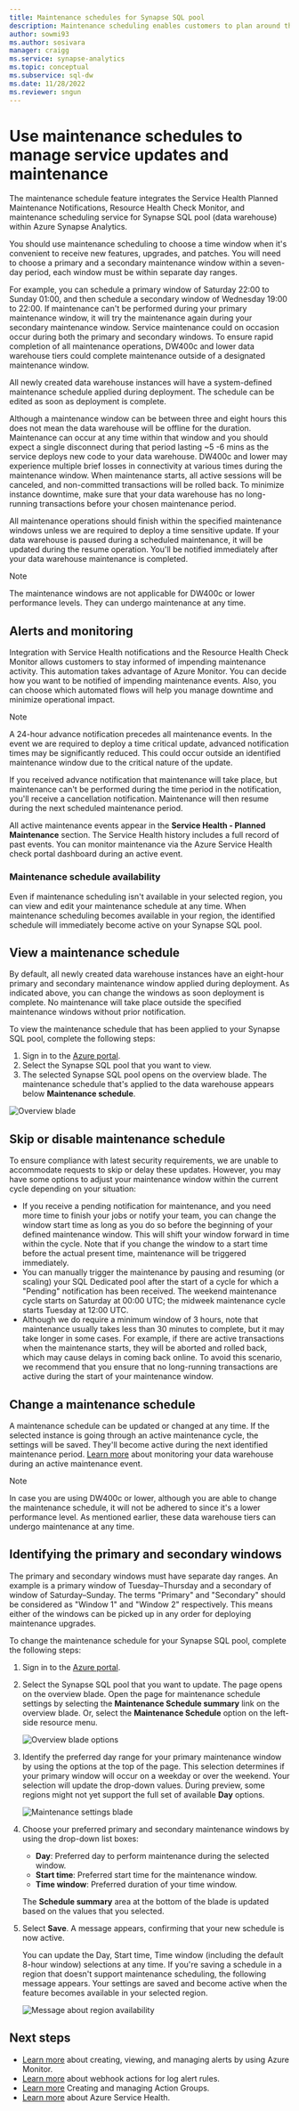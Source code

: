 ```yaml
---
title: Maintenance schedules for Synapse SQL pool
description: Maintenance scheduling enables customers to plan around the necessary scheduled maintenance events that Azure Synapse Analytics uses to roll out new features, upgrades, and patches.  
author: sowmi93
ms.author: sosivara
manager: craigg
ms.service: synapse-analytics
ms.topic: conceptual
ms.subservice: sql-dw 
ms.date: 11/28/2022
ms.reviewer: sngun
---
```


# Use maintenance schedules to manage service updates and maintenance

The maintenance schedule feature integrates the Service Health Planned Maintenance Notifications, Resource Health Check Monitor, and maintenance scheduling service for Synapse SQL pool (data warehouse) within Azure Synapse Analytics.

You should use maintenance scheduling to choose a time window when it's convenient to receive new features, upgrades, and patches. You will need to choose a primary and a secondary maintenance window within a seven-day period, each window must be within separate day ranges.

For example, you can schedule a primary window of Saturday 22:00 to Sunday 01:00, and then schedule a secondary window of Wednesday 19:00 to 22:00. If maintenance can't be performed during your primary maintenance window, it will try the maintenance again during your secondary maintenance window. Service maintenance could on occasion occur during both the primary and secondary windows. To ensure rapid completion of all maintenance operations, DW400c and lower data warehouse tiers could complete maintenance outside of a designated maintenance window.

All newly created data warehouse instances will have a system-defined maintenance schedule applied during deployment. The schedule can be edited as soon as deployment is complete.

Although a maintenance window can be between three and eight hours this does not mean the data warehouse will be offline for the duration. Maintenance can occur at any time within that window and you should expect a single disconnect during that period lasting ~5 -6 mins as the service deploys new code to your data warehouse. DW400c and lower may experience multiple brief losses in connectivity at various times during the maintenance window. When maintenance starts, all active sessions will be canceled, and non-committed transactions will be rolled back. To minimize instance downtime, make sure that your data warehouse has no long-running transactions before your chosen maintenance period.

All maintenance operations should finish within the specified maintenance windows unless we are required to deploy a time sensitive update. If your data warehouse is paused during a scheduled maintenance, it will be updated during the resume operation. You'll be notified immediately after your data warehouse maintenance is completed.

> [!NOTE]
> The maintenance windows are not applicable for DW400c or lower performance levels. They can undergo maintenance at any time.

## Alerts and monitoring

Integration with Service Health notifications and the Resource Health Check Monitor allows customers to stay informed of impending maintenance activity. This automation takes advantage of Azure Monitor. You can decide how you want to be notified of impending maintenance events. Also, you can choose which automated flows will help you manage downtime and minimize operational impact.

> [!NOTE]
> A 24-hour advance notification precedes all maintenance events. In the event we are required to deploy a time critical update, advanced notification times may be significantly reduced. This could occur outside an identified maintenance window due to the critical nature of the update.

If you received advance notification that maintenance will take place, but maintenance can't be performed during the time period in the notification, you'll receive a cancellation notification. Maintenance will then resume during the next scheduled maintenance period.

All active maintenance events appear in the **Service Health - Planned Maintenance** section. The Service Health history includes a full record of past events. You can monitor maintenance via the Azure Service Health check portal dashboard during an active event.

### Maintenance schedule availability

Even if maintenance scheduling isn't available in your selected region, you can view and edit your maintenance schedule at any time. When maintenance scheduling becomes available in your region, the identified schedule will immediately become active on your Synapse SQL pool.

## View a maintenance schedule

By default, all newly created data warehouse instances have an eight-hour primary and secondary maintenance window applied during deployment. As indicated above, you can change the windows as soon deployment is complete. No maintenance will take place outside the specified maintenance windows without prior notification.

To view the maintenance schedule that has been applied to your Synapse SQL pool, complete the following steps:

1. Sign in to the [Azure portal](https://portal.azure.com/).
2. Select the Synapse SQL pool that you want to view.
3. The selected Synapse SQL pool opens on the overview blade. The maintenance schedule that's applied to the data warehouse appears below **Maintenance schedule**.

![Overview blade](./media/maintenance-scheduling/clear-overview-blade.PNG)

## Skip or disable maintenance schedule

To ensure compliance with latest security requirements, we are unable to accommodate requests to skip or delay these updates. However, you may have some options to adjust your maintenance window within the current cycle depending on your situation:
- If you receive a pending notification for maintenance, and you need more time to finish your jobs or notify your team, you can change the window start time as long as you do so before the beginning of your defined maintenance window. This will shift your window forward in time within the cycle. Note that if you change the window to a start time before the actual present time, maintenance will be triggered immediately.
- You can manually trigger the maintenance by pausing and resuming (or scaling) your SQL Dedicated pool after the start of a cycle for which a "Pending" notification has been received. The weekend maintenance cycle starts on Saturday at 00:00 UTC; the midweek maintenance cycle starts Tuesday at 12:00 UTC.
- Although we do require a minimum window of 3 hours, note that maintenance usually takes less than 30 minutes to complete, but it may take longer in some cases. For example, if there are active transactions when the maintenance starts, they will be aborted and rolled back, which may cause delays in coming back online. To avoid this scenario, we recommend that you ensure that no long-running transactions are active during the start of your maintenance window.

## Change a maintenance schedule

A maintenance schedule can be updated or changed at any time. If the selected instance is going through an active maintenance cycle, the settings will be saved. They'll become active during the next identified maintenance period. [Learn more](../../service-health/resource-health-overview.md?toc=/azure/synapse-analytics/sql-data-warehouse/toc.json&bc=/azure/synapse-analytics/sql-data-warehouse/breadcrumb/toc.json) about monitoring your data warehouse during an active maintenance event.

> [!NOTE]
> In case you are using DW400c or lower, although you are able to change the maintenance schedule, it will not be adhered to since it's a lower performance level. As mentioned earlier, these data warehouse tiers can undergo maintenance at any time.

## Identifying the primary and secondary windows

The primary and secondary windows must have separate day ranges. An example is a primary window of Tuesday–Thursday and a secondary of window of Saturday–Sunday. The terms "Primary" and "Secondary" should be considered as "Window 1" and "Window 2" respectively. This means either of the windows can be picked up in any order for deploying maintenance upgrades.

To change the maintenance schedule for your Synapse SQL pool, complete the following steps:

1. Sign in to the [Azure portal](https://portal.azure.com/).
2. Select the Synapse SQL pool that you want to update. The page opens on the overview blade.
Open the page for maintenance schedule settings by selecting the **Maintenance Schedule summary** link on the overview blade. Or, select the **Maintenance Schedule** option on the left-side resource menu.

    ![Overview blade options](./media/maintenance-scheduling/maintenance-change-option.png)

3. Identify the preferred day range for your primary maintenance window by using the options at the top of the page. This selection determines if your primary window will occur on a weekday or over the weekend. Your selection will update the drop-down values.
During preview, some regions might not yet support the full set of available **Day** options.

   ![Maintenance settings blade](./media/maintenance-scheduling/maintenance-settings-page.png)

4. Choose your preferred primary and secondary maintenance windows by using the drop-down list boxes:
   - **Day**: Preferred day to perform maintenance during the selected window.
   - **Start time**: Preferred start time for the maintenance window.
   - **Time window**: Preferred duration of your time window.

   The **Schedule summary** area at the bottom of the blade is updated based on the values that you selected.
  
5. Select **Save**. A message appears, confirming that your new schedule is now active.

   You can update the Day, Start time, Time window (including the default 8-hour window) selections at any time. 
   If you're saving a schedule in a region that doesn't support maintenance scheduling, the following message appears. Your settings are saved and become active when the feature becomes available in your selected region.

   ![Message about region availability](./media/maintenance-scheduling/maintenance-not-active-toast.png)

## Next steps

- [Learn more](../../azure-monitor/alerts/alerts-metric.md?toc=/azure/synapse-analytics/sql-data-warehouse/toc.json&bc=/azure/synapse-analytics/sql-data-warehouse/breadcrumb/toc.json) about creating, viewing, and managing alerts by using Azure Monitor.
- [Learn more](../..//azure-monitor/alerts/alerts-log-webhook.md?toc=/azure/synapse-analytics/sql-data-warehouse/toc.json&bc=/azure/synapse-analytics/sql-data-warehouse/breadcrumb/toc.json) about webhook actions for log alert rules.
- [Learn more](../..//azure-monitor/alerts/action-groups.md?toc=/azure/synapse-analytics/sql-data-warehouse/toc.json&bc=/azure/synapse-analytics/sql-data-warehouse/breadcrumb/toc.json) Creating and managing Action Groups.
- [Learn more](../../service-health/service-health-overview.md?toc=/azure/synapse-analytics/sql-data-warehouse/toc.json&bc=/azure/synapse-analytics/sql-data-warehouse/breadcrumb/toc.json) about Azure Service Health.
